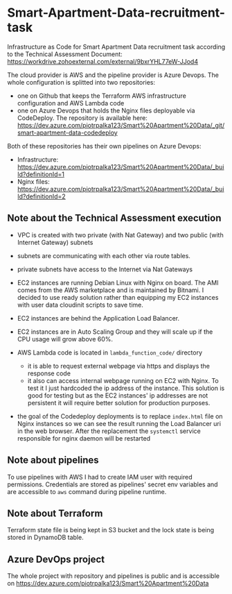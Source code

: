 # Smart-Apartment-Data-recruitment-task

Infrastructure as Code for Smart Apartment Data recruitment task according to the 
Technical Assessment Document: https://workdrive.zohoexternal.com/external/9bxrYHL77eW-JJod4

The cloud provider is AWS and the pipeline provider is Azure Devops. The whole 
configuration is splitted into two repositories:

- one on Github that keeps the Terraform AWS infrastructure 
  configuration and AWS Lambda code 
- one on Azure Devops that holds the Nginx files deployable via CodeDeploy. 
  The repository is available here: https://dev.azure.com/piotrpalka123/Smart%20Apartment%20Data/_git/smart-apartment-data-codedeploy

Both of these repositories has their own pipelines on Azure Devops:

- Infrastructure: https://dev.azure.com/piotrpalka123/Smart%20Apartment%20Data/_build?definitionId=1
- Nginx files: https://dev.azure.com/piotrpalka123/Smart%20Apartment%20Data/_build?definitionId=2

## Note about the Technical Assessment execution

- VPC is created with two private (with Nat Gateway) and two public (with Internet Gateway) subnets
- subnets are communicating with each other via route tables.
- private subnets have access to the Internet via Nat Gateways
- EC2 instances are running Debian Linux with Nginx on board. The AMI comes from the AWS
  marketplace and is maintained by Bitnami. I decided to use ready solution rather than 
  equipping my EC2 instances with user data cloudinit scripts to save time. 
- EC2 instances are behind the Application Load Balancer.
- EC2 instances are in Auto Scaling Group and they will scale up if the CPU usage will grow above 60%.
- AWS Lambda code is located in `lambda_function_code/` directory
  - it is able to request external webpage via https and displays the response code
  - it also can access internal webpage running on EC2 with Nginx. To test it I just
    hardcoded the ip address of the instance. This solution is good for testing but as
    the EC2 instances' ip addresses are not persistent it will require better solution 
    for production purposes.

- the goal of the Codedeploy deployments is to replace `index.html` file on Nginx instances
  so we can see the result running the Load Balancer uri in the web browser. After the replacement
  the `systemctl` service responsible for nginx daemon will be restarted

## Note about pipelines

To use pipelines with AWS I had to create IAM user with required permissions. Credentials 
are stored as pipelines' secret env variables and are accessible to `aws` command during
pipeline runtime.

## Note about Terraform

Terraform state file is being kept in S3 bucket and the lock state is being stored in DynamoDB table.

## Azure DevOps project

The whole project with repository and pipelines is public and is accessible on 
https://dev.azure.com/piotrpalka123/Smart%20Apartment%20Data